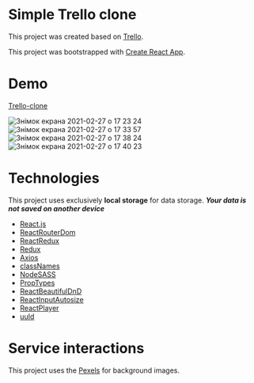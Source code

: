 # Simple Trello clone

This project was created based on [Trello](https://trello.com/).

This project was bootstrapped with [Create React App](https://github.com/facebook/create-react-app).

# Demo

[Trello-clone](https://trello-clone-xi.vercel.app/)

![Знімок екрана 2021-02-27 о 17 23 24](https://user-images.githubusercontent.com/46384591/109391601-93c4e180-7920-11eb-9462-e164e8dbcb0b.png)
![Знімок екрана 2021-02-27 о 17 33 57](https://user-images.githubusercontent.com/46384591/109391880-03879c00-7922-11eb-93a8-d61329dce02b.png)
![Знімок екрана 2021-02-27 о 17 38 24](https://user-images.githubusercontent.com/46384591/109392049-a3ddc080-7922-11eb-8f93-c8487815e8ba.png)
![Знімок екрана 2021-02-27 о 17 40 23](https://user-images.githubusercontent.com/46384591/109392103-f1f2c400-7922-11eb-9fe3-b4e26458da72.png)


# Technologies

This project uses exclusively **local storage** for data storage.
***Your data is not saved on another device***

- [React.js](https://www.npmjs.com/package/react)
- [ReactRouterDom](https://www.npmjs.com/package/react-router-dom)
- [ReactRedux](https://www.npmjs.com/package/react-redux)
- [Redux](https://www.npmjs.com/package/redux)
- [Axios](https://www.npmjs.com/package/axios)
- [classNames](https://www.npmjs.com/package/classnames)
- [NodeSASS](https://www.npmjs.com/package/node-sass)
- [PropTypes](https://www.npmjs.com/package/prop-types)
- [ReactBeautifulDnD](https://www.npmjs.com/package/react-beautiful-dnd)
- [ReactInputAutosize](https://www.npmjs.com/package/react-input-autosize)
- [ReactPlayer](https://www.npmjs.com/package/react-player)
- [uuId](https://www.npmjs.com/package/uuid)

# Service interactions

This project uses the [Pexels](https://www.pexels.com/) for background images.
